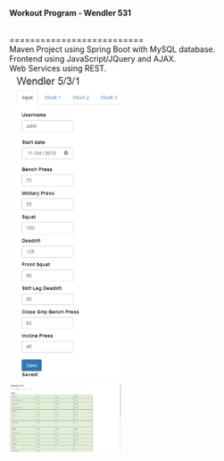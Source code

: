 <p><b>Workout Program - Wendler 531</b></p><br/>
==========================<br/>
Maven Project using Spring Boot with MySQL database.<br/>
Frontend using JavaScript/JQuery and AJAX.<br/>
Web Services using REST.<br/>


<img width="200px" src="screenshot1.png" /> 
<br/>
<img width="200px" src="screenshot2.png" />




<br/>
